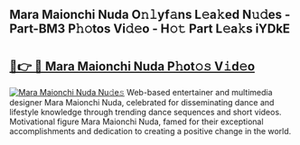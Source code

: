 ## Mara Maionchi Nuda O𝚗𝚕yf𝚊ns L𝚎a𝚔ed N𝚞𝚍es - Part-BM3 P𝚑𝚘tos Vi𝚍𝚎o - H𝚘𝚝 Part L𝚎a𝚔s iYDkE

# <h2><a href="http://kf8p5tx.oniu.top/?m=Mara+Maionchi+Nuda">🔗👉 🔴 Mara Maionchi Nuda P𝚑ot𝚘𝚜 V𝚒d𝚎o</a></h2>

[![Mara Maionchi Nuda Nu𝚍e𝚜](https://i.imgur.com/0qMVB7G.gif)](http://kf8p5tx.oniu.top/?m=Mara+Maionchi+Nuda)
Web-based entertainer and multimedia designer Mara Maionchi Nuda, celebrated for disseminating dance and lifestyle knowledge through trending dance sequences and short videos. Motivational figure Mara Maionchi Nuda, famed for their exceptional accomplishments and dedication to creating a positive change in the world.  
